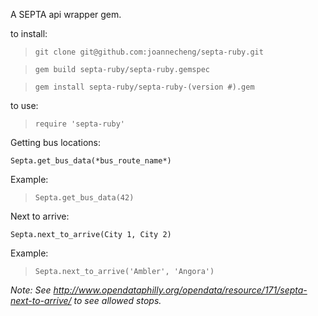 A SEPTA api wrapper gem.

to install:

>`git clone git@github.com:joannecheng/septa-ruby.git`

>`gem build septa-ruby/septa-ruby.gemspec`

>`gem install septa-ruby/septa-ruby-(version #).gem`

to use:

>`require 'septa-ruby'`


Getting bus locations:

`Septa.get_bus_data(*bus_route_name*)`

Example:

>`Septa.get_bus_data(42)`


Next to arrive:

`Septa.next_to_arrive(City 1, City 2)`

Example:

>`Septa.next_to_arrive('Ambler', 'Angora')`

_Note: See http://www.opendataphilly.org/opendata/resource/171/septa-next-to-arrive/ to see allowed stops._
